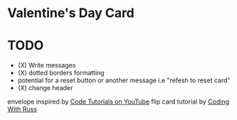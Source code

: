 # Valentine's Day Card

# TODO
- (X) Write messages 
- (X) dotted borders formatting
- potential for a reset button or another message i.e "refesh to reset card"
- (X) change header


envelope inspired by [Code Tutorials on YouTube](https://youtu.be/q7F_0WJJD7g?si=bCptqfM6dUcQMmma)
flip card tutorial by [Coding With Russ](https://youtu.be/NCLdf661ILE?si=fWk937HU3vS-bKyu)

